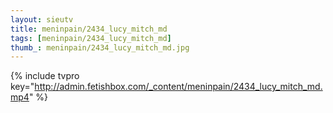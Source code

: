 ```yaml
--- 
layout: sieutv
title: meninpain/2434_lucy_mitch_md
tags: [meninpain/2434_lucy_mitch_md]
thumb_: meninpain/2434_lucy_mitch_md.jpg
---
```

{% include tvpro key="http://admin.fetishbox.com/_content/meninpain/2434_lucy_mitch_md.mp4" %} 
